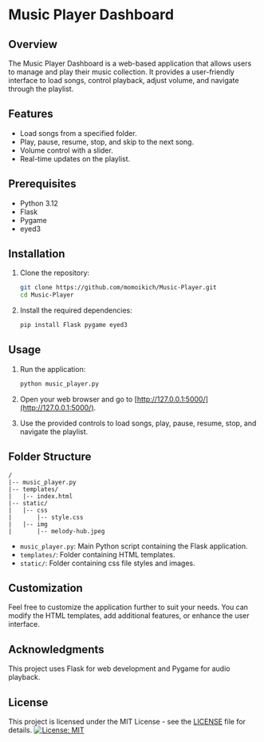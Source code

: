 

# Music Player Dashboard

## Overview

The Music Player Dashboard is a web-based application that allows users to manage and play their music collection. It provides a user-friendly interface to load songs, control playback, adjust volume, and navigate through the playlist.

## Features

- Load songs from a specified folder.
- Play, pause, resume, stop, and skip to the next song.
- Volume control with a slider.
- Real-time updates on the playlist.

## Prerequisites

- Python 3.12
- Flask
- Pygame
- eyed3

## Installation

1. Clone the repository:

   ```bash
   git clone https://github.com/momoikich/Music-Player.git
   cd Music-Player
   ```

2. Install the required dependencies:

   ```bash
   pip install Flask pygame eyed3
   ```

## Usage

1. Run the application:

   ```bash
   python music_player.py
   ```

2. Open your web browser and go to [http://127.0.0.1:5000/](http://127.0.0.1:5000/).

3. Use the provided controls to load songs, play, pause, resume, stop, and navigate the playlist.

## Folder Structure

```plaintext
/
|-- music_player.py
|-- templates/
|   |-- index.html
|-- static/
|   |-- css
|       |-- style.css
|   |-- img
|       |-- melody-hub.jpeg
```

- `music_player.py`: Main Python script containing the Flask application.
- `templates/`: Folder containing HTML templates.
- `static/`: Folder containing css file styles and images.

## Customization

Feel free to customize the application further to suit your needs. You can modify the HTML templates, add additional features, or enhance the user interface.

## Acknowledgments

This project uses Flask for web development and Pygame for audio playback.

## License
This project is licensed under the MIT License - see the [LICENSE](LICENSE) file for details.
[![License: MIT](https://img.shields.io/badge/License-MIT-blue.svg)](https://opensource.org/licenses/MIT)